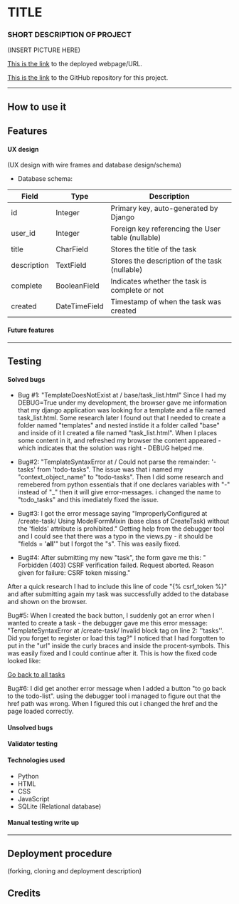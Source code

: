 # TITLE
### SHORT DESCRIPTION OF PROJECT

(INSERT PICTURE HERE)

[This is the link]() to the deployed webpage/URL.

[This is the link](https://github.com/markohautala/django-auth-crud-app) to the GitHub repository for this project.

<hr>

## How to use it



## Features

#### UX design
(UX design with wire frames and database design/schema)

- Database schema: 

| Field         | Type         | Description                                          |
|---------------|--------------|------------------------------------------------------|
| id            | Integer      | Primary key, auto-generated by Django                |
| user_id       | Integer      | Foreign key referencing the User table (nullable)     |
| title         | CharField    | Stores the title of the task                         |
| description   | TextField    | Stores the description of the task (nullable)         |
| complete      | BooleanField | Indicates whether the task is complete or not         |
| created       | DateTimeField| Timestamp of when the task was created               |


#### Future features

<hr>

## Testing

#### Solved bugs

- Bug #1: "TemplateDoesNotExist at /
base/task_list.html"
Since I had my DEBUG=True under my development, the browser gave me information that my django application was looking for a template and a file named task_list.html. Some research later I found out that I needed to create a folder named "templates" and nested instide it a folder called "base" and inside of it I created a file named "task_list.html". When I places some content in it, and refreshed my browser the content appeared - which indicates that the solution was right - DEBUG helped me.

- Bug#2: "TemplateSyntaxError at /
Could not parse the remainder: '-tasks' from 'todo-tasks".
The issue was that i named my "context_object_name" to "todo-tasks". Then I did some research and remebered from python essentials that if one declares variables with "-" instead of "_" then it will give error-messages. i changed the name to "todo_tasks" and this imediately fixed the issue.

- Bug#3: I got the error message saying "ImproperlyConfigured at /create-task/
Using ModelFormMixin (base class of CreateTask) without the 'fields' attribute is prohibited." Getting help from the debugger tool and I could see that there was a typo in the views.py - it should be "fields = '__all__'" but I forgot the "s". This was easily fixed.

- Bug#4: After submitting my new "task", the form gave me this: "
Forbidden (403)
CSRF verification failed. Request aborted.
Reason given for failure: CSRF token missing."

After a quick research I had to include this line of code "{% csrf_token %}" and after submitting again my task was successfully added to the database and shown on the browser.

Bug#5: When I created the back button, I suddenly got an error when I wanted to create a task - the debugger gave me this error message: "TemplateSyntaxError at /create-task/ Invalid block tag on line 2: ''tasks''. Did you forget to register or load this tag?"
I noticed that I had forgotten to put in the "url" inside the curly braces and inside the procent-symbols. This was easily fixed and I could continue after it. This is how the fixed code looked like: 

<a href="{% url 'tasks' %}">Go back to all tasks</a>

Bug#6: I did get another error message when I added a button "to go back to the todo-list". using the debugger tool i managed to figure out that the href path was wrong. When I figured this out i changed the href and the page loaded correctly.

#### Unsolved bugs

#### Validator testing

#### Technologies used
- Python
- HTML
- CSS
- JavaScript
- SQLite (Relational database)


#### Manual testing write up
<hr>

## Deployment procedure
(forking, cloning and deployment description)


## Credits
